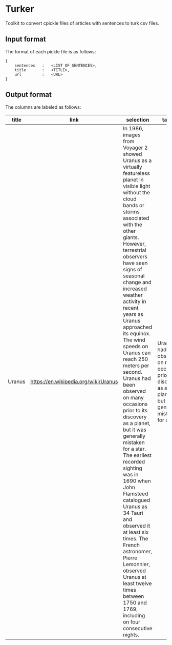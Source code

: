 # Turker

Toolkit to convert cpickle files of articles with sentences to turk csv files.

## Input format

The format of each pickle file is as follows:

	{
		sentences 	: 	<LIST OF SENTENCES>,
		title 		:	<TITLE>,
		url 		: 	<URL>
	}

## Output format

The columns are labeled as follows:

title | link | selection | target 
--- | --- | --- | ---
Uranus | https://en.wikipedia.org/wiki/Uranus | In 1986, images from Voyager 2 showed Uranus as a virtually featureless planet in visible light without the cloud bands or storms associated with the other giants. However, terrestrial observers have seen signs of seasonal change and increased weather activity in recent years as Uranus approached its equinox. The wind speeds on Uranus can reach 250 meters per second. Uranus had been observed on many occasions prior to its discovery as a planet, but it was generally mistaken for a star. The earliest recorded sighting was in 1690 when John Flamsteed catalogued Uranus as 34 Tauri and observed it at least six times. The French astronomer, Pierre Lemonnier, observed Uranus at least twelve times between 1750 and 1769, including on four consecutive nights. | Uranus had been observed on many occasions prior to its discovery as a planet, but it was generally mistaken for a star.